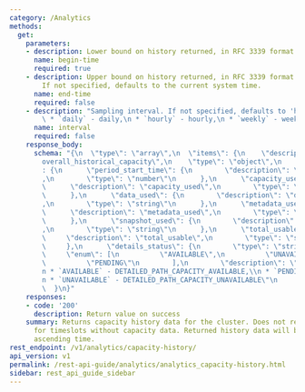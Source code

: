 ```yaml
---
category: /Analytics
methods:
  get:
    parameters:
    - description: Lower bound on history returned, in RFC 3339 format or epoch seconds.
      name: begin-time
      required: true
    - description: Upper bound on history returned, in RFC 3339 format or epoch seconds.
        If not specified, defaults to the current system time.
      name: end-time
      required: false
    - description: "Sampling interval. If not specified, defaults to 'hourly'.:\n\
        \ * `daily` - daily,\n * `hourly` - hourly,\n * `weekly` - weekly"
      name: interval
      required: false
    response_body:
      schema: "{\n  \"type\": \"array\",\n  \"items\": {\n    \"description\": \"\
        overall_historical_capacity\",\n    \"type\": \"object\",\n    \"properties\"\
        : {\n      \"period_start_time\": {\n        \"description\": \"period_start_time\"\
        ,\n        \"type\": \"number\"\n      },\n      \"capacity_used\": {\n  \
        \      \"description\": \"capacity_used\",\n        \"type\": \"string\"\n\
        \      },\n      \"data_used\": {\n        \"description\": \"data_used\"\
        ,\n        \"type\": \"string\"\n      },\n      \"metadata_used\": {\n  \
        \      \"description\": \"metadata_used\",\n        \"type\": \"string\"\n\
        \      },\n      \"snapshot_used\": {\n        \"description\": \"snapshot_used\"\
        ,\n        \"type\": \"string\"\n      },\n      \"total_usable\": {\n   \
        \     \"description\": \"total_usable\",\n        \"type\": \"string\"\n \
        \     },\n      \"details_status\": {\n        \"type\": \"string\",\n   \
        \     \"enum\": [\n          \"AVAILABLE\",\n          \"UNAVAILABLE\",\n\
        \          \"PENDING\"\n        ],\n        \"description\": \"details_status:\\\
        n * `AVAILABLE` - DETAILED_PATH_CAPACITY_AVAILABLE,\\n * `PENDING` - DETAILED_PATH_CAPACITY_PENDING,\\\
        n * `UNAVAILABLE` - DETAILED_PATH_CAPACITY_UNAVAILABLE\"\n      }\n    }\n\
        \  }\n}"
    responses:
    - code: '200'
      description: Return value on success
    summary: Returns capacity history data for the cluster. Does not return entries
      for timeslots without capacity data. Returned history data will be sorted by
      ascending time.
rest_endpoint: /v1/analytics/capacity-history/
api_version: v1
permalink: /rest-api-guide/analytics/analytics_capacity-history.html
sidebar: rest_api_guide_sidebar
---
```

